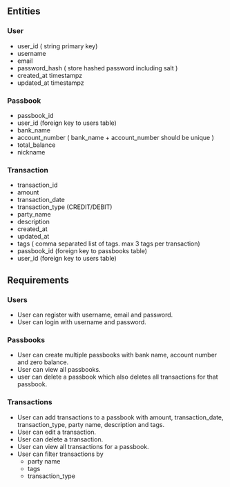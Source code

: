 ## Entities

### User
- user_id ( string primary key)
- username
- email
- password_hash ( store hashed password including salt )
- created_at timestampz
- updated_at timestampz


### Passbook
- passbook_id
- user_id (foreign key to users table)
- bank_name
- account_number ( bank_name + account_number should be unique )
- total_balance
- nickname

### Transaction
- transaction_id
- amount
- transaction_date
- transaction_type (CREDIT/DEBIT)
- party_name
- description
- created_at
- updated_at
- tags ( comma separated list of tags. max 3 tags per transaction)
- passbook_id (foreign key to passbooks table)
- user_id (foreign key to users table)


## Requirements

### Users
- User can register with username, email and password.
- User can login with username and password.

### Passbooks
- User can create multiple passbooks with bank name, account number and zero balance.
- User can view all passbooks.
- user can delete a passbook which also deletes all transactions for that passbook.

### Transactions
- User can add transactions to a passbook with amount, transaction_date, transaction_type, party name, description and tags.
- User can edit a transaction.
- User can delete a transaction.
- User can view all transactions for a passbook.
- User can filter transactions by
    - party name
    - tags
    - transaction_type
